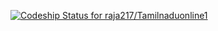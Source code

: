 [ ![Codeship Status for raja217/Tamilnaduonline1](https://www.codeship.io/projects/e8cad320-0990-0132-99cc-2a55eae55605/status)](https://www.codeship.io/projects/31547)